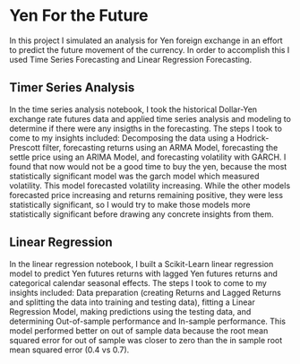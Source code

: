 # Yen For the Future

In this project I simulated an analysis for Yen foreign exchange in an effort to predict the future movement of the currency. In order to accomplish this I used Time Series Forecasting and Linear Regression Forecasting. 

## Timer Series Analysis
In the time series analysis notebook, I took the historical Dollar-Yen exchange rate futures data and applied time series analysis and modeling to determine if there were any insigths in the forecasting. The steps I took to come to my insights included: Decomposing the data using a Hodrick-Prescott filter, forecasting returns using an ARMA Model, forecasting the settle price using an ARIMA Model, and forecasting volatility with GARCH. I found that now would not be a good time to buy the yen, because the most statistically significant model was the garch model which measured volatility. This model forecasted volatility increasing. While the other models forecasted price increasing and returns remaining positive, they were less statistically significant, so I would try to make those models more statistically significant before drawing any concrete insights from them.

## Linear Regression
In the linear regression notebook, I built a Scikit-Learn linear regression model to predict Yen futures returns with lagged Yen futures returns and categorical calendar seasonal effects. The steps I took to come to my insights included: Data preparation (creating Returns and Lagged Returns and splitting the data into training and testing data), fitting a Linear Regression Model, making predictions using the testing data, and determining Out-of-sample performance and In-sample performance. This model performed better on out of sample data because the root mean squared error for out of sample was closer to zero than the in sample root mean squared error (0.4 vs 0.7).
